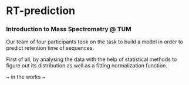 # RT-prediction 
### Introduction to Mass Spectrometry @ TUM 

Our team of four participants took on the task to build a model in order to predict retention time of sequences. 

First of all, by analysing the data with the help of statistical methods to figure out its distribution as well as a fitting normalization function. 

~ in the works ~ 
